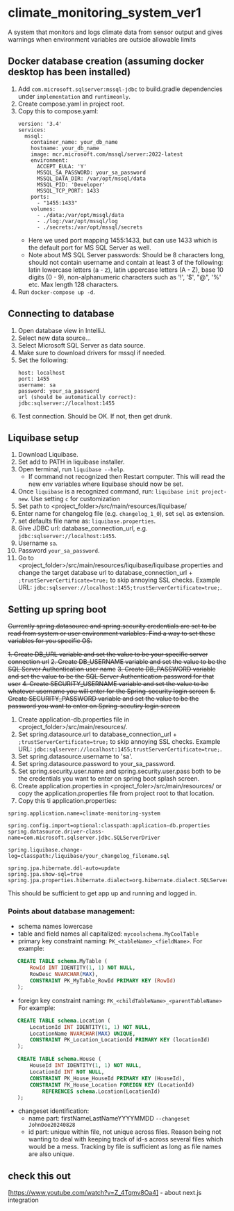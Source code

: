 # climate_monitoring_system_ver1
A system that monitors and logs climate data from sensor output and 
gives warnings when environment variables are outside allowable limits


## Docker database creation (assuming docker desktop has been installed)
1. Add ```com.microsoft.sqlserver:mssql-jdbc``` to build.gradle dependencies under 
```implementation``` and ```runtimeonly```.
2. Create compose.yaml in project root.
3. Copy this to compose.yaml:
    ```
    version: '3.4'
    services:
      mssql:
        container_name: your_db_name
        hostname: your_db_name
        image: mcr.microsoft.com/mssql/server:2022-latest
        environment:
          ACCEPT_EULA: 'Y'
          MSSQL_SA_PASSWORD: your_sa_password
          MSSQL_DATA_DIR: /var/opt/mssql/data
          MSSQL_PID: 'Developer' 
          MSSQL_TCP_PORT: 1433 
        ports: 
          - "1455:1433"
        volumes:
          - ./data:/var/opt/mssql/data
          - ./log:/var/opt/mssql/log
          - ./secrets:/var/opt/mssql/secrets
    ```
   - Here we used port mapping 1455:1433, but can use 1433 which is the default port
   for MS SQL Server as well.
   - Note about MS SQL Server passwords: Should be 8 characters long, should not contain 
   username and contain at least 3 of the following: latin lowercase letters (a - z), 
   latin uppercase letters (A - Z), base 10 digits (0 - 9), non-alphanumeric characters such 
   as '!', '$', "@", '%' etc. Max length 128 characters.
4. Run ```docker-compose up -d```.


## Connecting to database
1. Open database view in IntelliJ.
2. Select new data source...
3. Select Microsoft SQL Server as data source.
4. Make sure to download drivers for mssql if needed.
5. Set the following:
    ```
    host: localhost
    port: 1455
    username: sa
    password: your_sa_password
    url (should be automatically correct): jdbc:sqlserver://localhost:1455
    ```
6. Test connection. Should be OK. If not, then get drunk.


## Liquibase setup
1. Download Liquibase.
2. Set add to PATH in liquibase installer.
3. Open terminal, run ```liquibase --help```.
   - If command not recognized then Restart computer. This will read
   the new env variables where liquibase should now be set.
4. Once ```liquibase``` is a recognized command, run:
```liquibase init project-new```. Use setting ```c``` for customization
5. Set path to <project_folder>/src/main/resources/liquibase/
6. Enter name for changelog file (e.g. ```changelog_1_0```), 
set ```sql``` as extension.
7. set defaults file name as: ```liquibase.properties```.
8. Give JDBC url: database_connection_url, e.g. ```jdbc:sqlserver://localhost:1455```.
9. Username ```sa```.
10. Password ```your_sa_password```.
11. Go to <project_folder>/src/main/resources/liquibase/liquibase.properties
and change the target database url to database_connection_url + ```;trustServerCertificate=true;``` to
skip annoying SSL checks. Example URL: ```jdbc:sqlserver://localhost:1455;trustServerCertificate=true;```.

## Setting up spring boot
~~Currently spring.datasource and spring.security credentials are set to be 
read from system or user environment variables. Find a way to set these variables 
for you specific OS.~~

~~1. Create DB_URL variable and set the value to be your specific server connection url~~
~~2. Create DB_USERNAME variable and set the value to be the SQL Server Authentication
user name~~
~~3. Create DB_PASSWORD variable and set the value to be the SQL Server Authentication 
password for that user~~
~~4. Create SECURITY_USERNAME variable and set the value to be whatever username you
will enter for the Spring-security login screen~~
~~5. Create SECURITY_PASSWORD variable and set the value to be the password you want 
to enter on Spring-secutiry login screen~~
1. Create application-db.properties file in <project_folder>/src/main/resources/.
2. Set spring.datasource.url to database_connection_url + ```;trustServerCertificate=true;``` to
skip annoying SSL checks. Example URL: ```jdbc:sqlserver://localhost:1455;trustServerCertificate=true;```.
3. Set spring.datasource.username to 'sa'.
4. Set spring.datasource.password to your_sa_password.
5. Set spring.security.user.name and spring.security.user.pass both to be the credentials
you want to enter on spring boot splash screen.
6. Create application.properties in <project_foler>/src/main/resources/
or copy the application.properties file from project root to that location.
7. Copy this ti application.properties:
```
spring.application.name=climate-monitoring-system

spring.config.import=optional:classpath:application-db.properties
spring.datasource.driver-class-name=com.microsoft.sqlserver.jdbc.SQLServerDriver

spring.liquibase.change-log=classpath:/liquibase/your_changelog_filename.sql

spring.jpa.hibernate.ddl-auto=update
spring.jpa.show-sql=true
spring.jpa.properties.hibernate.dialect=org.hibernate.dialect.SQLServerDialect

```

This should be sufficient to get app up and running and logged in.


### Points about database management:
  - schema names lowercase
  - table and field names all capitalized: ```mycoolschema.MyCoolTable```
  - primary key constraint naming: ```PK_<tableName>_<fieldName>```.
  For example:
   ```sql
      CREATE TABLE schema.MyTable (
          RowId INT IDENTITY(1, 1) NOT NULL,
          RowDesc NVARCHAR(MAX),
          CONSTRAINT PK_MyTable_RowId PRIMARY KEY (RowId)
      );
   ```
   - foreign key constraint naming: ```FK_<childTableName>_<parentTableName>```
   For example:
   ```sql
      CREATE TABLE schema.Location (
          LocationId INT IDENTITY(1, 1) NOT NULL,
          LocationName NVARCHAR(MAX) UNIQUE,
          CONSTRAINT PK_Location_LocationId PRIMARY KEY (locationId)
      );
   
      CREATE TABLE schema.House (
          HouseId INT IDENTITY(1, 1) NOT NULL,
          LocationId INT NOT NULL,
          CONSTRAINT PK_House_HouseId PRIMARY KEY (HouseId),
          CONSTRAINT FK_House_Location FOREIGN KEY (LocationId) 
              REFERENCES schema.Location(LocationId)
      );
   ```
  - changeset identification:
    - name part: firstNameLastNameYYYYMMDD ```--changeset JohnDoe20240828```
    - id part: unique within file, not unique across files. Reason being not wanting to deal
with keeping track of id-s across several files which would be a mess. Tracking by file is sufficient
as long as file names are also unique.


## check this out
[https://www.youtube.com/watch?v=Z_4Tqmv8Oa4] - about next.js integration
